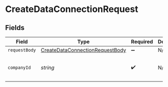 # CreateDataConnectionRequest


## Fields

| Field                                                                                         | Type                                                                                          | Required                                                                                      | Description                                                                                   | Example                                                                                       |
| --------------------------------------------------------------------------------------------- | --------------------------------------------------------------------------------------------- | --------------------------------------------------------------------------------------------- | --------------------------------------------------------------------------------------------- | --------------------------------------------------------------------------------------------- |
| `requestBody`                                                                                 | [CreateDataConnectionRequestBody](../../models/operations/createdataconnectionrequestbody.md) | :heavy_minus_sign:                                                                            | N/A                                                                                           |                                                                                               |
| `companyId`                                                                                   | *string*                                                                                      | :heavy_check_mark:                                                                            | N/A                                                                                           | 8a210b68-6988-11ed-a1eb-0242ac120002                                                          |